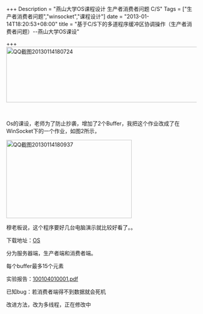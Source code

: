+++
Description = "燕山大学OS课程设计 生产者消费者问题 C/S"
Tags = ["生产者消费者问题","winsocket","课程设计"]
date = "2013-01-14T18:20:53+08:00"
title = "基于C/S下的多道程序缓冲区协调操作（生产者消费者问题）--燕山大学OS课设"

+++
<img class="alignnone size-full wp-image-522" alt="QQ截图20130114180724" src="http://sqh.me/blog/wp-content/uploads/2013/01/QQ截图20130114180724.jpg" width="706" height="147" />

&nbsp;

Os的课设，老师为了防止抄袭，增加了2个Buffer，我把这个作业改成了在WinSocket下的一个作业，如图2所示，

<img class="alignnone size-full wp-image-523 aligncenter" alt="QQ截图20130114180937" src="http://sqh.me/blog/wp-content/uploads/2013/01/QQ截图20130114180937.jpg" width="332" height="207" />

穆老板说，这个程序要好几台电脑演示就比较好看了。。

下载地址：<a href="http://sqh.me/blog/wp-content/uploads/2013/01/OS.zip">OS</a>

分为服务器端，生产者端和消费者端。

每个buffer最多15个元素

实验报告：<a href="http://sqh.me/blog/wp-content/uploads/2013/01/100104010001.pdf">100104010001.pdf</a>

已知bug：若消费者端得不到数据就会死机

改进方法，改为多线程，正在修改中
